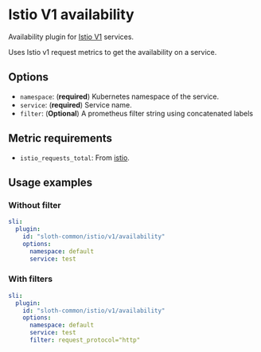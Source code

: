 # Istio V1 availability

Availability plugin for [Istio V1][istio] services.

Uses Istio v1 request metrics to get the availability on a service.

## Options

- `namespace`: (**required**) Kubernetes namespace of the service.
- `service`: (**required**) Service name.
- `filter`: (**Optional**) A prometheus filter string using concatenated labels

## Metric requirements

- `istio_requests_total`: From [istio].

## Usage examples

### Without filter

```yaml
sli:
  plugin:
    id: "sloth-common/istio/v1/availability"
    options:
      namespace: default
      service: test
```

### With filters

```yaml
sli:
  plugin:
    id: "sloth-common/istio/v1/availability"
    options:
      namespace: default
      service: test
      filter: request_protocol="http"
```

[Istio]: https://istio.io/v1.10/docs/